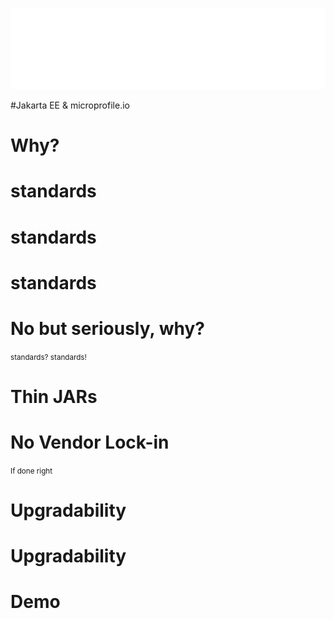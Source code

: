 
![Puzzle ITC Logo](lib/img/puzzle_tagline_bg_rgb.svg)
<!-- .slide: class="master01" -->

<!-- section -->
#Jakarta EE & microprofile.io

<!-- .slide: class="master02" -->
<!-- section -->
# Why?

<!-- .slide: class="master03" -->
<!-- slide -->
# standards

<!-- .slide: class="master05" -->
<!-- slide -->
# standards

<!-- .slide: class="master02" -->
<!-- slide -->
# standards

<!-- .slide: class="master04" -->
<!-- section -->
# No but seriously, why?
<!-- .slide: class="master02" -->

<!-- slide -->
<small>standards? standards!</small>

<!-- .slide: class="master02" -->
<!-- section -->
# Thin JARs
<!-- .slide: class="master03" -->

<!-- slide -->
# No Vendor Lock-in
<small>If done right</small>
<!-- .slide: class="master03" -->

<!-- slide -->
# Upgradability
<!-- .slide: class="master03" -->

<!-- slide -->
# Upgradability
<!-- .slide: class="master03" -->
<!-- section -->
# Demo
<!-- .slide: class="master03" -->